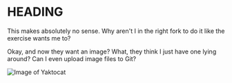 
# HEADING

This makes absolutely no sense. Why aren't I in the right fork to do it like the exercise wants me to?


Okay, and now they want an image? What, they think I just have one lying around? Can I even upload image files to Git?

![Image of Yaktocat](https://octodex.github.com/images/yaktocat.png)
